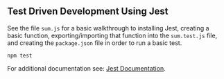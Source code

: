 ## Test Driven Development Using Jest

See the file ```sum.js``` for a basic walkthrough to installing Jest, creating a basic function, exporting/importing that function into the ```sum.test.js``` file, and creating the ```package.json``` file in order to run a basic test. 

    npm test

For additional documentation see: [Jest Documentation](https://jestjs.io/docs/getting-started).